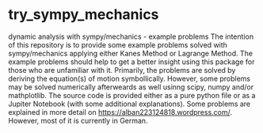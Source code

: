 # try_sympy_mechanics
dynamic analysis with sympy/mechanics - example problems
The intention of this repository is to provide some example problems solved with sympy/mechanics applying either Kanes Method or Lagrange Method. The example problems should help to get a better insight using this package for those who are unfamiliar with it.
Primarily, the problems are solved by deriving the equation(s) of motion symbollically. However, some problems may be solved numerically afterweards as well usinng scipy, numpy and/or mathplotlib.
The source code is provided either as a pure python file or as a Jupiter Notebook (with some additional explanations).
Some problems are explained in more detail on https://alban223124818.wordpress.com/. However, most of it is currently in German. 
